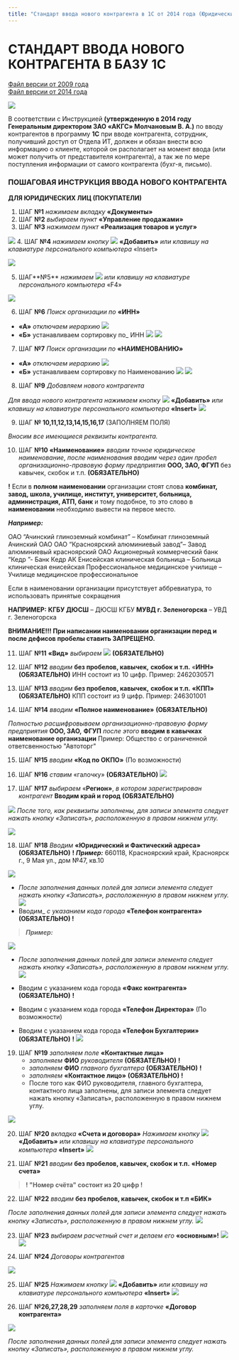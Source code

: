 ```yaml
---
title: "Стандарт ввода нового контрагента в 1С от 2014 года (Юридические лица)"
---
```


# СТАНДАРТ ВВОДА НОВОГО КОНТРАГЕНТА В БАЗУ 1С

[Файл версии от 2009 года](KBO/_attach/Правила%20ввода%20КОНТРАГЕНТА%20В%20БАЗУ%201С%20(ПРОЕКТ).doc)  
[Файл версии от 2014 года](KBO/_attach/Правила%20ввода%20нового%20контрагента%20в%201С%208%20от%202014г.doc) 

![](KBO/_attach/lu3548bkfk_tmp_522c71d2bc00ab3c.png)
 
В соответствии с Инструкцией **(утвержденную в 2014 году Генеральным директором ЗАО «АКГС» Молчановым В. А.)** по вводу контрагентов в программу **1С** при вводе контрагента, сотрудник, получивший доступ от Отдела ИТ, должен и обязан внести всю информацию о клиенте, которой он располагает на момент ввода (или может получить от представителя контрагента), а так же по мере поступления информации от самого контрагента (бухг-я, письмо).

  
### ПОШАГОВАЯ ИНСТРУКЦИЯ ВВОДА НОВОГО КОНТРАГЕНТА

**ДЛЯ ЮРИДИЧЕСКИХ ЛИЦ (ПОКУПАТЕЛИ)**
1.  ШАГ **№1** _нажимаем вкладку_ **«****Документы****»**
2.  ШАГ **№2** _выбираем пункт_ **«Управление продажами»**
3.  ШАГ **№3** _нажимаем пункт_ **«Реализация товаров и услуг»**

![](KBO/_attach/lu3548bkfk_tmp_35c31652f0c75fdd.png)
4.  ШАГ **№4** _нажимаем кнопку_ ![](lu3548bkfk_tmp_28fb1e795b241931.png) **«Добавить»** _или клавишу на клавиатуре персонального компьютера_ «Insert»

![](KBO/_attach/lu3548bkfk_tmp_82af0d51e7828426.png)

5.  ШАГ**№5** _нажимаем_ ![](KBO/_attach/lu3548bkfk_tmp_c4c8be21b77d84d7.png) _или клавишу на клавиатуре персонального компьютера_ «F4»

![](KBO/_attach/lu3548bkfk_tmp_6a13ca9e6b50e03.png)

6.  ШАГ **№6** _Поиск организации по_ **«ИНН»**
-   **«А»** _отключаем иерархию_ ![](KBO/_attach/ИконкаИерархия.png) 
- **«Б»** устанавливаем сортировку по_ ИНН ![](KBO/_attach/lu3548bkfk_tmp_cf1772a5b890dc04.png)
![](KBO/_attach/lu3548bkfk_tmp_8f96ccb909b9385f.png)

7.  ШАГ **№7** _Поиск организации по_ **«НАИМЕНОВАНИЮ»**
-   **«А»** _отключаем иерархию_ ![](KBO/_attach/ИконкаИерархия.png)
- **«Б»** устанавливаем сортировку по Наименованию  ![](KBO/_attach/lu3548bkfk_tmp_cc019082d0dd23d3.png)
![](KBO/_attach/lu3548bkfk_tmp_c429cc7ada4e00e7.png)

8.  ШАГ **№9** _Добавляем нового контрагента_

_Для ввода нового контрагента_ _нажимаем кнопку_ ![](KBO/_attach/ИконкаДобавитьБелыйПлюсВЗеленомКруге.png) **«Добавить»** _или клавишу на клавиатуре персонального компьютера_ **«Insert»**
![](KBO/_attach/lu3548bkfk_tmp_46c7bbd61627f9c7.png)

9.  ШАГ **№ 10,11,12,13,14,15,16,17** (ЗАПОЛНЯЕМ ПОЛЯ)

_Вносим все имеющиеся реквизиты контрагента._

10. ШАГ **№10 «Наименование»** _вводим_ _точное_ _юридическое наименование_, _после наименования вводим через один пробел организационно-правовую форму предприятия_ **ООО, ЗАО, ФГУП** без кавычек, скобок и т.п. **(ОБЯЗАТЕЛЬНО)**    

**!** Если в **полном наименовании** организации стоят слова **комбинат, завод, школа, училище, институт, университет, больница, администрация, АТП, банк** и тому подобное, то это слово в **наименовании** необходимо вывести на первое место.

_**Например:**_

ОАО “Ачинский глиноземный комбинат” – Комбинат глиноземный Ачинский ОАО
ОАО “Красноярский алюминиевый завод”– Завод алюминиевый красноярский ОАО
Акционерный коммерческий банк “Кедр ”- Банк Кедр АК
Енисейская клиническая больница – Больница клиническая енисейская
Профессиональное медицинское училище – Училище медицинское профессиональное

Если в наименовании организации присутствует аббревиатура, то использовать принятые сокращения

**НАПРИМЕР:**
**КГБУ ДЮСШ** – ДЮСШ КГБУ
**МУВД г. Зеленогорска** – УВД г. Зеленогорска

**ВНИМАНИЕ!!! При написании наименовании организации перед и после дефисов пробелы ставить ЗАПРЕЩЕНО.**

11.  ШАГ **№11** **«Вид»** _выбираем_ ![](KBO/_attach/lu3548bkfk_tmp_6f09a4afe342adeb.png) **(ОБЯЗАТЕЛЬНО)**

12.  ШАГ **№12** _вводим_ **без пробелов, кавычек,** **скобок и т.п.** «**ИНН»** **(ОБЯЗАТЕЛЬНО)** ИНН состоит из 10 цифр. Пример: 2462030571

13.  ШАГ **№13** _вводим_ **без пробелов, кавычек,** **скобок и т.п.** **«КПП»** **(ОБЯЗАТЕЛЬНО)** КПП состоит из 9 цифр. Пример: 246301001

14.  ШАГ **№14** _вводим_ **«Полное наименование»** **(ОБЯЗАТЕЛЬНО)**

_Полностью расшифровываем_ _организационно-правовую форму предприятия_ **ООО, ЗАО,** **ФГУП** _после этого_ **вводим в кавычках наименование организации**
Пример: Общество с ограниченной ответсвенностью "Автоторг"

15.  ШАГ **№15** _вводим_ **«Код по ОКПО»** (По возможности)

16.  ШАГ **№16** _ставим_ «галочку» **(ОБЯЗАТЕЛЬНО)** ![](KBO/_attach/lu3548bkfk_tmp_c2c9173fa87c6bf.png) 
17.  ШАГ **№17** _выбираем_ «**Регион»**, _в котором зарегистрирован контрагент_ **Вводим край и город** **(ОБЯЗАТЕЛЬНО)**

![](KBO/_attach/lu3548bkfk_tmp_463487462dbe1b54.png)
_После того, как реквизиты заполнены, для записи элемента следует нажать кнопку «Записать», расположенную в правом нижнем углу._

![](KBO/_attach/lu3548bkfk_tmp_77d589e37b4f2103.png)

18.  ШАГ **№18** _Вводим_ **«Юридический и Фактический адреса»** **(ОБЯЗАТЕЛЬНО)** **!** _**Пример:**_ 660118, Красноярский край, Красноярск г., 9 Мая ул., дом №47, кв.10

![](KBO/_attach/lu3548bkfk_tmp_23da4dbc076877cf.png)
- _После заполнения данных полей для записи элемента следует нажать кнопку «Записать», расположенную в правом нижнем углу._![](KBO/_attach/lu3548bkfk_tmp_879d6e361ea234c9.png) 
- Вводим_ _с указанием кода города_ **«Телефон контрагента» (ОБЯЗАТЕЛЬНО) !** 

>_**Пример:**_

![](KBO/_attach/lu3548bkfk_tmp_9e15a720202c0089.png)
- _После заполнения данных полей для записи элемента следует нажать кнопку «Записать», расположенную в правом нижнем углу._
![](KBO/_attach/lu3548bkfk_tmp_879d6e361ea234c9.png)

- Вводим с указанием кода города **«Факс контрагента» (ОБЯЗАТЕЛЬНО)** **!**
- Вводим с указанием кода города **«Телефон Директора»** (По возможности)
- Вводим с указанием кода города **«Телефон Бухгалтерии» (ОБЯЗАТЕЛЬНО)** **!**
![](KBO/_attach/lu3548bkfk_tmp_3eff8780d5c6c763.png)

19.  ШАГ **№19** _заполняем поле_ **«Контактные лица»**
		- _заполняем_ **ФИО** _руководителя_ **(ОБЯЗАТЕЛЬНО)** **!**
		- _заполняем_ **ФИО** _главного бухгалтера_ **(ОБЯЗАТЕЛЬНО)** **!**
		- _заполняем_ **«Контактное лицо»** **(ОБЯЗАТЕЛЬНО) !**
		- После того как ФИО руководителя, главного бухгалтера, контактного лица заполнены, для записи элемента следует нажать кнопку «Записать», расположенную в правом нижнем углу.

![](KBO/_attach/lu3548bkfk_tmp_1191e70487640f5e.png)

20.  ШАГ **№20** _вкладка_ **«Счета и договора»**
		_Нажимаем кнопку_ ![](KBO/_attach/ИконкаДобавитьБелыйПлюсВЗеленомКруге.png) **«Добавить»** _или клавишу на клавиатуре персонального компьютера_ **«Insert»**
![](KBO/_attach/lu3548bkfk_tmp_c34beebd0a78da88.png)

21.  ШАГ **№21** _вводим_ **без пробелов, кавычек, скобок и т.п.** **«Номер счета»**

> **! "Номер счёта" состоит из 20 цифр !**

22.  ШАГ **№22** _вводим_ **без пробелов, кавычек, скобок и т.п «БИК»**

_После заполнения данных полей для записи элемента следует нажать кнопку «Записать», расположенную в правом нижнем углу._
![](KBO/_attach/lu3548bkfk_tmp_c758175a7ea10dac.png)

23.  ШАГ **№23** _выбираем расчетный счет и делаем его_ **«основным»!** ![](KBO/_attach/lu3548bkfk_tmp_52e871a13e3260b1.png)
![](KBO/_attach/lu3548bkfk_tmp_7b6f4b731b9adef9.png)

24.  ШАГ **№24** _Договоры контрагентов_

![](KBO/_attach/lu3548bkfk_tmp_2dfbfe99aaf28eb6.png)

25.  ШАГ **№25** 
		_Нажимаем кнопку_ ![](KBO/_attach/ИконкаДобавитьБелыйПлюсВЗеленомКруге.png) **«Добавить»** _или клавишу на клавиатуре персонального компьютера_ **«Insert»**
![](KBO/_attach/lu3548bkfk_tmp_e0a0069ee6f1c3ea.png)

26.  ШАГ **№26,27,28,29** _заполняем поля в карточке_ **«Договор контрагента»**

![](KBO/_attach/lu3548bkfk_tmp_e2ecce16299189bd.png)

_После заполнения данных полей для записи элемента следует нажать кнопку «Записать», расположенную в правом нижнем углу._
